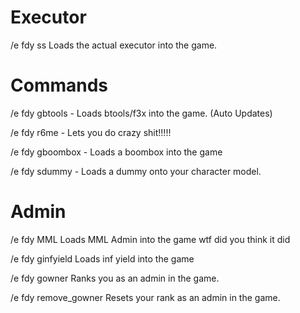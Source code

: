 # Executor

/e fdy ss   Loads the actual executor into the game.

# Commands

/e fdy gbtools  -    Loads btools/f3x into the game. (Auto Updates)

/e fdy r6me   -    Lets you do crazy shit!!!!!

/e fdy gboombox  -    Loads a boombox into the game

/e fdy sdummy    -    Loads a dummy onto your character model. 

# Admin

/e fdy MML    Loads MML Admin into the game wtf did you think it did

/e fdy ginfyield     Loads inf yield into the game

/e fdy gowner      Ranks you as an admin in the game.

/e fdy remove_gowner    Resets your rank as an admin in the game.
